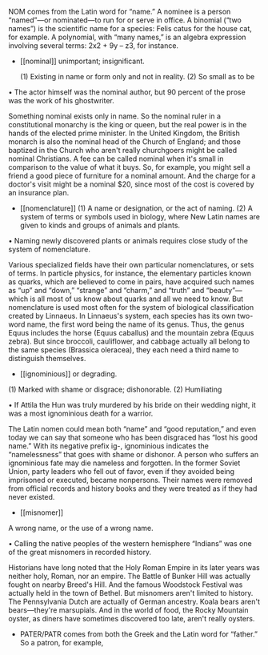 NOM comes from the Latin word for “name.” A nominee is a person “named”—or nominated—to
run for or serve in office. A binomial (“two names”) is the scientific name for a species: Felis catus
for the house cat, for example. A polynomial, with “many names,” is an algebra expression involving
several terms: 2x2 + 9y – z3, for instance.

- [[nominal]] 
unimportant; insignificant. 

  (1)  Existing  in  name  or  form  only  and  not  in  reality.  (2)  So  small  as  to  be

•  The  actor  himself  was  the  nominal  author,  but  90  percent  of  the  prose  was  the  work  of  his
ghostwriter. 

Something nominal exists only in name. So the nominal ruler in a constitutional monarchy is the king
or queen, but the real power is in the hands of the elected prime minister. In the United Kingdom, the
British monarch is also the nominal head of the Church of England; and those baptized in the Church
who aren't really churchgoers might be called nominal Christians. A fee can be called nominal when
it's small in comparison to the value of what it buys. So, for example, you might sell a friend a good
piece of furniture for a nominal amount. And the charge for a doctor's visit might be a nominal $20,
since most of the cost is covered by an insurance plan.

- [[nomenclature]] 
 (1) A name or designation, or the act of naming. (2) A system
of  terms  or  symbols  used  in  biology,  where  New  Latin  names  are  given  to  kinds  and  groups  of
animals and plants. 

• Naming newly discovered plants or animals requires close study of the system of nomenclature. 

Various  specialized  fields  have  their  own  particular  nomenclatures,  or  sets  of  terms.  In  particle
physics, for instance, the elementary particles known as quarks, which are believed to come in pairs,
have acquired such names as “up” and “down,” “strange” and “charm,” and “truth” and “beauty”—
which is all most of us know about quarks and all we need to know. But nomenclature is used most
often  for  the  system  of  biological  classification  created  by  Linnaeus.  In  Linnaeus's  system,  each
species has its own two-word name, the first word being the name of its genus. Thus, the genus Equus
includes  the  horse  (Equus  caballus)  and  the  mountain  zebra  (Equus  zebra).  But  since  broccoli,
cauliflower, and cabbage actually all belong to the same species (Brassica oleracea), they each need
a third name to distinguish themselves.

- [[ignominious]] 
or degrading. 

 (1) Marked with shame or disgrace; dishonorable. (2) Humiliating

• If Attila the Hun was truly murdered by his bride on their wedding night, it was a most ignominious
death for a warrior. 

The  Latin  nomen  could  mean  both  “name”  and  “good  reputation,”  and  even  today  we  can  say  that
someone who has been disgraced has “lost his good name.” With its negative prefix ig-, ignominious
indicates the “namelessness” that goes with shame or dishonor. A person who suffers an ignominious
fate may die nameless and forgotten. In the former Soviet Union, party leaders who fell out of favor,
even if they avoided being imprisoned or executed, became nonpersons. Their names were removed
from official records and history books and they were treated as if they had never existed.

- [[misnomer]] 

 A wrong name, or the use of a wrong name. 

• Calling the native peoples of the western hemisphere “Indians” was one of the great misnomers in
recorded history. 

Historians have long noted that the Holy Roman Empire in its later years was neither holy, Roman,
nor an empire. The Battle of Bunker Hill was actually fought on nearby Breed's Hill. And the famous
Woodstock Festival was actually held in the town of Bethel. But misnomers aren't limited to history.
The  Pennsylvania  Dutch  are  actually  of  German  ancestry.  Koala  bears  aren't  bears—they're
marsupials.  And  in  the  world  of  food,  the  Rocky  Mountain  oyster,  as  diners  have  sometimes
discovered too late, aren't really oysters.

- PATER/PATR comes from both the Greek and the Latin word for “father.” So a patron, for example,
